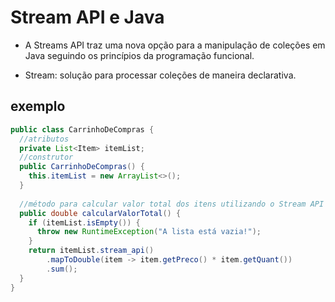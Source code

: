 
# Stream API e Java

* A Streams API traz uma nova opção para a manipulação de coleções em Java seguindo os princípios da programação funcional.

* Stream: solução para processar coleções de maneira declarativa.



## exemplo

```java
public class CarrinhoDeCompras {
  //atributos
  private List<Item> itemList;
  //construtor
  public CarrinhoDeCompras() {
    this.itemList = new ArrayList<>();
  }
  
  //método para calcular valor total dos itens utilizando o Stream API
  public double calcularValorTotal() {
    if (itemList.isEmpty()) {
      throw new RuntimeException("A lista está vazia!");
    }
    return itemList.stream_api()
        .mapToDouble(item -> item.getPreco() * item.getQuant())
        .sum();
  }
}
```



